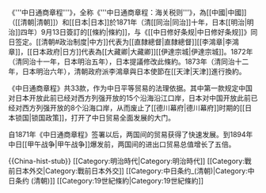 《'''中日通商章程'''》，全称《'''中日通商章程：海关税则'''》，為[[中國|中國]]（[[清朝|清朝]]）和[[日本|日本]]於1871年（清[[同治|同治]]十年，日本[[明治|明治]]四年）9月13日簽訂的[[條約|條約]]，与《[[中日修好条规|中日修好条规]]》同日签定。[[清朝#政治制度|中方]]代表为[[直隸總督|直隸總督]][[李鴻章|李鴻章]]，[[日本政府|日方]]代表為[[大藏卿|大藏卿]][[伊達宗城|伊達宗城]]。1872年（清同治十一年，日本明治五年），日本提議修改此條約。1873年（清同治十二年，日本明治六年），清朝政府派李鴻章與日本使節在[[天津|天津]]進行換約。 

《中日通商章程》共33款，作为中日平等贸易的法理依据。其中第一款规定中国对日本开放此前已经对西方列强开放的15个沿海沿江口岸，日本对中国开放此前已经对西方列强开放的8个沿海口岸，从而废止了[[德川幕府|德川幕府]]时期的[[日本锁国|锁国政策]]，打开了中日贸易全面发展的大门。

自1871年《中日通商章程》签署以后，两国间的贸易获得了快速发展。到1894年中日[[甲午战争|甲午战争]]爆发前，两国间的进出口贸易总值增长了五倍。

{{China-hist-stub}}
[[Category:明治時代|Category:明治時代]]
[[Category:戰前日本外交|Category:戰前日本外交]]
[[Category:中日条约_(清朝)|Category:中日条约 (清朝)]]
[[Category:19世紀條約|Category:19世紀條約]]